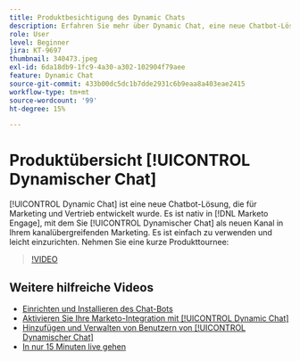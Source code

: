 ```yaml
---
title: Produktbesichtigung des Dynamic Chats
description: Erfahren Sie mehr über Dynamic Chat, eine neue Chatbot-Lösung, die von Adobe für Marketing und Vertrieb entwickelt wurde.
role: User
level: Beginner
jira: KT-9697
thumbnail: 340473.jpeg
exl-id: 6da18db9-1fc9-4a30-a302-102904f79aee
feature: Dynamic Chat
source-git-commit: 433b00dc5dc1b7dde2931c6b9eaa8a403eae2415
workflow-type: tm+mt
source-wordcount: '99'
ht-degree: 15%

---
```


# Produktübersicht [!UICONTROL Dynamischer Chat]

[!UICONTROL Dynamic Chat]  ist eine neue Chatbot-Lösung, die für Marketing und Vertrieb entwickelt wurde. Es ist nativ in [!DNL Marketo Engage], mit dem Sie [!UICONTROL Dynamischer Chat]  als neuen Kanal in Ihrem kanalübergreifenden Marketing. Es ist einfach zu verwenden und leicht einzurichten. Nehmen Sie eine kurze Produkttournee:

>[!VIDEO](https://video.tv.adobe.com/v/340473/?quality=12&learn=on)

## Weitere hilfreiche Videos

* [Einrichten und Installieren des Chat-Bots](setup.md)
* [Aktivieren Sie Ihre Marketo-Integration mit [!UICONTROL Dynamic Chat]](marketo-integration.md)
* [Hinzufügen und Verwalten von Benutzern von [!UICONTROL Dynamischer Chat]](user-management.md)
* [In nur 15 Minuten live gehen](go-live-in-15-minutes.md)

